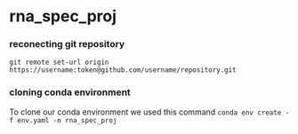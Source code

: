 # rna_spec_proj


### reconecting git repository
```git remote set-url origin https://username:token@github.com/username/repository.git```

### cloning conda environment

To clone our conda environment we used this command ```conda env create -f env.yaml -n rna_spec_proj```
